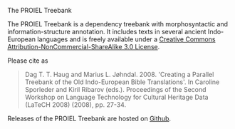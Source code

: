 The PROIEL Treebank

The PROIEL Treebank is a dependency treebank with morphosyntactic and information-structure annotation. It includes texts in several ancient Indo-European languages and is freely available under a [Creative Commons Attribution-NonCommercial-ShareAlike 3.0 License](http://creativecommons.org/licenses/by-nc-sa/3.0/us/).

Please cite as

> Dag T. T. Haug and Marius L. Jøhndal. 2008. 'Creating a Parallel Treebank of the Old Indo-European Bible Translations'. In Caroline Sporleder and Kiril Ribarov (eds.). Proceedings of the Second Workshop on Language Technology for Cultural Heritage Data (LaTeCH 2008) (2008), pp. 27-34.

Releases of the PROIEL Treebank are hosted on [Github](https://github.com/proiel/proiel-treebank).
